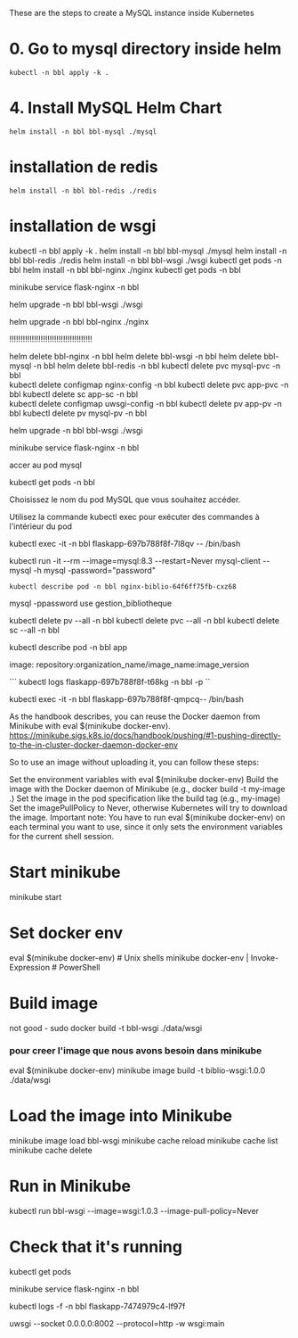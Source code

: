 These are the steps to create a MySQL instance inside Kubernetes

# 0. Go to mysql directory inside helm
`` kubectl -n bbl apply -k . ``
# 4. Install MySQL Helm Chart
``helm install -n bbl bbl-mysql ./mysql``
# installation de redis
``helm install -n bbl bbl-redis ./redis``
# installation de wsgi


kubectl -n bbl apply -k . 
helm install -n bbl bbl-mysql ./mysql
helm install -n bbl bbl-redis ./redis
helm install -n bbl bbl-wsgi ./wsgi
kubectl get pods -n bbl
helm install -n bbl bbl-nginx ./nginx
kubectl get pods -n bbl


minikube service flask-nginx -n bbl

helm upgrade -n bbl bbl-wsgi ./wsgi


helm upgrade -n bbl bbl-nginx ./nginx

!!!!!!!!!!!!!!!!!!!!!!!!!!!!!!!!!!!!!


helm delete bbl-nginx -n bbl
helm delete bbl-wsgi -n bbl
helm delete bbl-mysql -n bbl
helm delete bbl-redis -n bbl
kubectl delete  pvc mysql-pvc -n bbl  
kubectl delete  configmap nginx-config -n bbl 
kubectl delete  pvc app-pvc -n bbl 
kubectl delete  sc app-sc -n bbl  
kubectl delete  configmap uwsgi-config -n bbl
kubectl delete  pv app-pv -n bbl
kubectl delete  pv mysql-pv -n bbl   


helm upgrade -n bbl bbl-wsgi ./wsgi


minikube service flask-nginx -n bbl



accer au pod mysql

kubectl get pods -n bbl

Choisissez le nom du pod MySQL que vous souhaitez accéder.

Utilisez la commande kubectl exec pour exécuter des commandes à l'intérieur du pod 


kubectl exec -it -n bbl flaskapp-697b788f8f-7l8qv   -- /bin/bash

kubectl run -it --rm --image=mysql:8.3 --restart=Never mysql-client -- mysql -h mysql -password="password"

`` kubectl describe pod -n bbl nginx-biblio-64f6ff75fb-cxz68  ``

mysql -ppassword 
use gestion_bibliotheque


kubectl delete pv --all -n bbl
kubectl delete pvc --all -n bbl
kubectl delete sc --all -n bbl


kubectl describe pod -n bbl app

image: repository:organization_name/image_name:image_version


```   kubectl logs flaskapp-697b788f8f-t68kg   -n bbl -p    ``

kubectl exec -it -n bbl flaskapp-697b788f8f-qmpcq-- /bin/bash


As the handbook describes, you can reuse the Docker daemon from Minikube with eval $(minikube docker-env).
https://minikube.sigs.k8s.io/docs/handbook/pushing/#1-pushing-directly-to-the-in-cluster-docker-daemon-docker-env

So to use an image without uploading it, you can follow these steps:

Set the environment variables with eval $(minikube docker-env)
Build the image with the Docker daemon of Minikube (e.g., docker build -t my-image .)
Set the image in the pod specification like the build tag (e.g., my-image)
Set the imagePullPolicy to Never, otherwise Kubernetes will try to download the image.
Important note: You have to run eval $(minikube docker-env) on each terminal you want to use, since it only sets the environment variables for the current shell session.


# Start minikube
minikube start

# Set docker env
eval $(minikube docker-env)             # Unix shells
minikube docker-env | Invoke-Expression # PowerShell

# Build image
not good - sudo docker build -t bbl-wsgi ./data/wsgi

### pour creer l'image que nous avons besoin dans minikube
eval $(minikube docker-env)
minikube image build -t biblio-wsgi:1.0.0 ./data/wsgi 

# Load the image into Minikube
minikube image load bbl-wsgi
minikube cache reload
minikube cache list
minikube cache delete <image name>

# Run in Minikube
kubectl run bbl-wsgi --image=wsgi:1.0.3 --image-pull-policy=Never

# Check that it's running
kubectl get pods

minikube service flask-nginx -n bbl

 kubectl logs -f -n bbl flaskapp-7474979c4-lf97f

uwsgi --socket 0.0.0.0:8002 --protocol=http -w wsgi:main